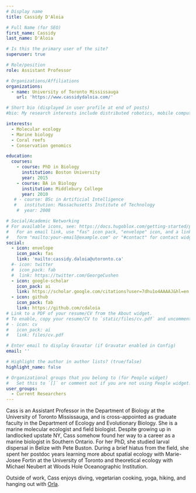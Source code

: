 ```yaml
---
# Display name
title: Cassidy D'Aloia

# Full Name (for SEO)
first_name: Cassidy
last_name: D'Aloia

# Is this the primary user of the site?
superuser: true

# Role/position
role: Assistant Professor

# Organizations/Affiliations
organizations:
  - name: University of Toronto Mississauga
    url: 'https://www.cassidydaloia.com/'

# Short bio (displayed in user profile at end of posts)
#bio: My research interests include distributed robotics, mobile computing and programmable matter.

interests:
  - Molecular ecology
  - Marine biology
  - Coral reefs
  - Conservation genomics

education:
  courses:
    - course: PhD in Biology
      institution: Boston University
      year: 2015
    - course: BA in Biology
      institution: Middlebury College
      year: 2010
   # - course: BSc in Artificial Intelligence
   #   institution: Massachusetts Institute of Technology
    #  year: 2008

# Social/Academic Networking
# For available icons, see: https://docs.hugoblox.com/getting-started/page-builder/#icons
#   For an email link, use "fas" icon pack, "envelope" icon, and a link in the
#   form "mailto:your-email@example.com" or "#contact" for contact widget.
social:
  - icon: envelope
    icon_pack: fas
    link: 'mailto:cassidy.daloia@utoronto.ca'
  #- icon: twitter
  #  icon_pack: fab
  #  link: https://twitter.com/GeorgeCushen
  - icon: google-scholar
    icon_pack: ai
    link: https://scholar.google.com/citations?user=7dhu1o4AAAAJ&hl=en
  - icon: github
    icon_pack: fab
    link: https://github.com/cdaloia
# Link to a PDF of your resume/CV from the About widget.
# To enable, copy your resume/CV to `static/files/cv.pdf` and uncomment the lines below.
# - icon: cv
#   icon_pack: ai
#   link: files/cv.pdf

# Enter email to display Gravatar (if Gravatar enabled in Config)
email: ''

# Highlight the author in author lists? (true/false)
highlight_name: false

# Organizational groups that you belong to (for People widget)
#   Set this to `[]` or comment out if you are not using People widget.
user_groups:
  - Current Researchers
---
```


Cass is an Assistant Professor in the Department of Biology at the University of Toronto Mississauga, and is cross-appointed as graduate faculty in the Department of Ecology and Evolutionary Biology. She is a marine molecular ecologist and field biologist. Despite growing up in landlocked upstate NY, Cass somehow found her way to a career as a marine biologist in Southern Ontario. For her PhD, she studied larval dispersal in Belize with Pete Buston. During a brief hiatus from the field, she spent her postdoc years learning more about spatial ecology with Marie-Josee Fortin at the University of Toronto and theoretical ecology with Michael Neubert at Woods Hole Oceanographic Institution. 

Outside of work, Cass enjoys diving, vegetarian cooking, yoga, hiking, and hanging out with [Orla](/author/orla/).
